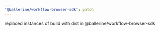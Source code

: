 ```yaml
---
'@ballerine/workflow-browser-sdk': patch
---
```


replaced instances of build with dist in @ballerine/workflow-browser-sdk
